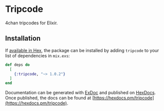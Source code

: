 # Tripcode

4chan tripcodes for Elixir.

## Installation

If [available in Hex](https://hex.pm/docs/publish), the package can be installed
by adding `tripcode` to your list of dependencies in `mix.exs`:

```elixir
def deps do
  [
    {:tripcode, "~> 1.0.2"}
  ]
end
```

Documentation can be generated with [ExDoc](https://github.com/elixir-lang/ex_doc)
and published on [HexDocs](https://hexdocs.pm). Once published, the docs can
be found at [https://hexdocs.pm/tripcode](https://hexdocs.pm/tripcode).

